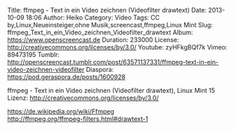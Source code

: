 Title: ffmpeg - Text in ein Video zeichnen (Videofilter drawtext)
Date: 2013-10-09 18:06
Author: Heiko
Category: Video
Tags: CC by,Linux,Neueinsteiger,ohne Musik,screencast,ffmpeg,Linux Mint
Slug: ffmpeg_Text_in_ein_Video_zeichnen_Videofilter_drawtext
Album: https://www.openscreencast.de
Duration: 233000
License: http://creativecommons.org/licenses/by/3.0/
Youtube: zyHFkgBQf7k
Vimeo: 89473195
Tumblr: http://openscreencast.tumblr.com/post/63571137331/ffmpeg-text-in-ein-video-zeichnen-videofilter
Diaspora: https://pod.geraspora.de/posts/1600928

ffmpeg - Text in ein Video zeichnen (Videofilter drawtext), Linux Mint 15  
Lizenz: <http://creativecommons.org/licenses/by/3.0/>  
  
<https://de.wikipedia.org/wiki/Ffmpeg>  
<http://ffmpeg.org/ffmpeg-filters.html#drawtext-1>

